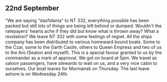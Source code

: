## 22nd September

"We are saying "dasfidania" to NT 332, everything possible has been packed but still lots of things are being left behind or dumped. Wouldn't the ratepayers' hearts ache if they did but know what is thrown away? What a revelation? We leave NT 332 with some feelings of regret. All the ships company has been distributed to various homeward bound boats. Some to the Czar, some to the Garth Castle, others to Queen Empress and two of us to the Aro (Seaton and myself). This is a special favour granted to us by the commander as a mark of approval. We got on board at 5pm. We travel as saloon passengers, have stewards to wait on us, and a very nice cabin to ourselves. Our boat leaves for Murmansk on Thursday. The last leave ashore is on Wednesday 24th.